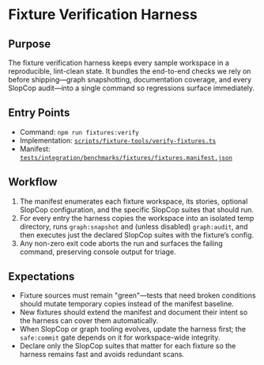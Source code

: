 # Fixture Verification Harness

## Purpose

The fixture verification harness keeps every sample workspace in a reproducible, lint-clean state. It bundles the end-to-end checks we rely on before shipping—graph snapshotting, documentation coverage, and every SlopCop audit—into a single command so regressions surface immediately.

## Entry Points

- Command: `npm run fixtures:verify`
- Implementation: [`scripts/fixture-tools/verify-fixtures.ts`](../../scripts/fixture-tools/verify-fixtures.ts)
- Manifest: [`tests/integration/benchmarks/fixtures/fixtures.manifest.json`](../../tests/integration/benchmarks/fixtures/fixtures.manifest.json)

## Workflow

1. The manifest enumerates each fixture workspace, its stories, optional SlopCop configuration, and the specific SlopCop suites that should run.
2. For every entry the harness copies the workspace into an isolated temp directory, runs `graph:snapshot` and (unless disabled) `graph:audit`, and then executes just the declared SlopCop suites with the fixture’s config.
3. Any non-zero exit code aborts the run and surfaces the failing command, preserving console output for triage.

## Expectations

- Fixture sources must remain "green"—tests that need broken conditions should mutate temporary copies instead of the manifest baseline.
- New fixtures should extend the manifest and document their intent so the harness can cover them automatically.
- When SlopCop or graph tooling evolves, update the harness first; the `safe:commit` gate depends on it for workspace-wide integrity.
- Declare only the SlopCop suites that matter for each fixture so the harness remains fast and avoids redundant scans.

